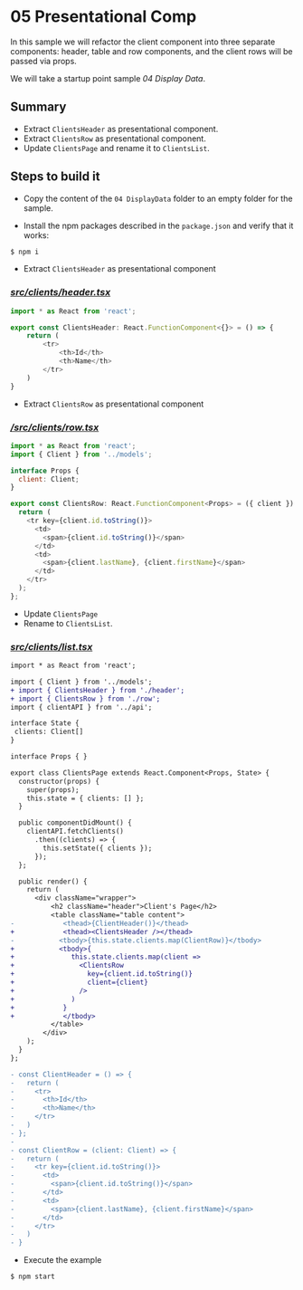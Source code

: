 # 05 Presentational Comp

In this sample we will refactor the client component into three separate components: header, table and row components, and the client rows will be passed via props.

We will take a startup point sample _04 Display Data_.

## Summary

- Extract `ClientsHeader` as presentational component.
- Extract `ClientsRow` as presentational component.
- Update `ClientsPage` and rename it to `ClientsList`.


## Steps to build it

- Copy the content of the `04 DisplayData` folder to an empty folder for the sample.

- Install the npm packages described in the `package.json` and verify that it works:

 ```bash
 $ npm i
 ```

- Extract `ClientsHeader` as presentational component

### *[src/clients/header.tsx](./src/clients/header.tsx)*
```javascript
import * as React from 'react';

export const ClientsHeader: React.FunctionComponent<{}> = () => {
	return (
		<tr>
			<th>Id</th>
			<th>Name</th>
		</tr>
	)
}
```

- Extract `ClientsRow` as presentational component

### *[/src/clients/row.tsx](./src/clients/row.tsx)*
```javascript
import * as React from 'react';
import { Client } from '../models';

interface Props {
  client: Client;
}

export const ClientsRow: React.FunctionComponent<Props> = ({ client }) => {
  return (
    <tr key={client.id.toString()}>
      <td>
        <span>{client.id.toString()}</span>
      </td>
      <td>
        <span>{client.lastName}, {client.firstName}</span>
      </td>
    </tr>
  );
};
```

- Update `ClientsPage`
- Rename to `ClientsList`.

### *[src/clients/list.tsx](./src/clients/list.tsx)*
```diff
import * as React from 'react';

import { Client } from '../models';
+ import { ClientsHeader } from './header';
+ import { ClientsRow } from './row';
import { clientAPI } from '../api';

interface State {
 clients: Client[]
}

interface Props { }

export class ClientsPage extends React.Component<Props, State> {
  constructor(props) {
    super(props);
    this.state = { clients: [] };
  }

  public componentDidMount() {
    clientAPI.fetchClients()
      .then((clients) => {
        this.setState({ clients });
      });
  };

  public render() {
    return (
      <div className="wrapper">
          <h2 className="header">Client's Page</h2>
          <table className="table content">
-            <thead>{ClientHeader()}</thead>
+            <thead><ClientsHeader /></thead>
-           <tbody>{this.state.clients.map(ClientRow)}</tbody>
+           <tbody>{
+              this.state.clients.map(client =>
+                <ClientsRow
+                  key={client.id.toString()}
+                  client={client}
+                />
+              )
+            }
+            </tbody>
          </table>
        </div>
    );
  }
};

- const ClientHeader = () => {
-   return (
-     <tr>
-       <th>Id</th>
-       <th>Name</th>
-     </tr>
-   )
- };
- 
- const ClientRow = (client: Client) => {
-   return (
-     <tr key={client.id.toString()}>
-       <td>
-         <span>{client.id.toString()}</span>
-       </td>
-       <td>
-         <span>{client.lastName}, {client.firstName}</span>
-       </td>
-     </tr>
-   )
- }
```

- Execute the example

 ```bash
 $ npm start
 ```